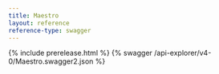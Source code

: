 ```yaml
---
title: Maestro
layout: reference
reference-type: swagger
---
```


{% include prerelease.html %}
{% swagger /api-explorer/v4-0/Maestro.swagger2.json %}